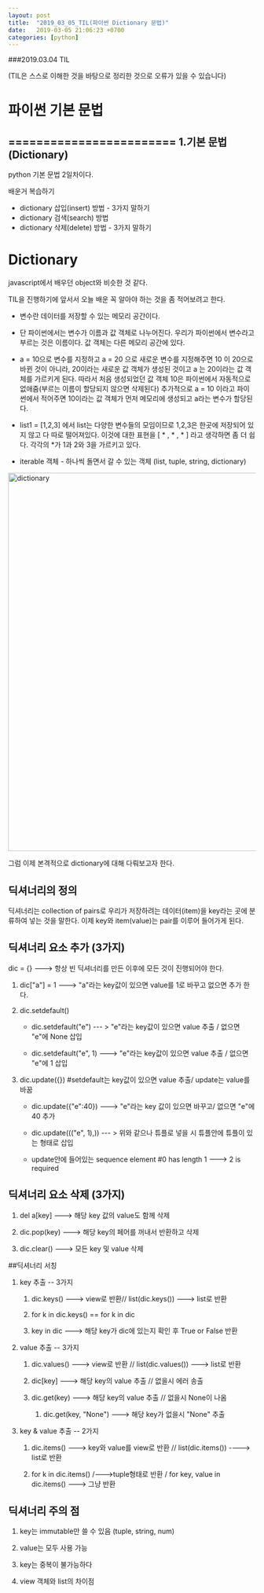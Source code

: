 ```yaml
---
layout: post
title:  "2019_03_05_TIL(파이썬 Dictionary 문법)"
date:   2019-03-05 21:06:23 +0700
categories: [python]
---
```


###2019.03.04 TIL

(TIL은 스스로 이해한 것을 바탕으로 정리한 것으로 오류가 있을 수 있습니다)

# 파이썬 기본 문법

========================
1.기본 문법(Dictionary)
-------------
python 기본 문법 2일차이다.

배운거 복습하기

* dictionary 삽입(insert) 방법 - 3가지 말하기
* dictionary 검색(search) 방법 
* dictionary 삭제(delete) 방법 - 3가지 말하기


# Dictionary

javascript에서 배우던 object와 비슷한 것 같다.

TIL을 진행하기에 앞서서 오늘 배운 꼭 알아야 하는 것을 좀 적어보려고 한다.


* 변수란 데이터를 저장할 수 있는 메모리 공간이다.

* 단 파이썬에서는 변수가 이름과 값 객체로 나누어진다. 우리가 파이썬에서 변수라고 부르는 것은 이름이다. 값 객체는 다른 메모리 공간에 있다.

* a = 10으로 변수를 지정하고 a = 20 으로 새로운 변수를 지정해주면 10 이 20으로 바뀐 것이 아니라, 20이라는 새로운 값 객체가 생성된 것이고 a 는 20이라는 값 객체를 가르키게 된다. 따라서 처음 생성되었던 값 객체 10은 파이썬에서 자동적으로 없애줌(부르는 이름이 할당되지 않으면 삭제된다) 추가적으로 a = 10 이라고 파이썬에서 적어주면 10이라는 값 객체가 먼저 메모리에 생성되고 a라는 변수가 할당된다.
* list1 = [1,2,3] 에서 list는 다양한 변수들의 모임이므로 1,2,3은 한곳에 저장되어 있지 않고 다 따로 떨어져있다. 이것에 대한 표현을 [ * , * , * ] 라고 생각하면 좀 더 쉽다. 각각의 *가 1과 2와 3을 가르키고 있다.
* iterable 객체 - 하나씩 돌면서 갈 수 있는 객체 (list, tuple, string, dictionary)


<img width="770" alt="dictionary" src="https://user-images.githubusercontent.com/46436843/55286191-f2028600-53d2-11e9-9ea7-6e76b130717b.png">


그럼 이제 본격적으로 dictionary에 대해 다뤄보고자 한다.



## 딕셔너리의 정의

딕셔너리는 collection of pairs로 우리가 저장하려는 데이터(item)을 key라는 곳에 분류하여 넣는 것을 말한다. 이제 key와 item(value)는 pair를 이루어 들어가게 된다. 



## 딕셔너리 요소 추가 (3가지)

dic = {} ---> 항상 빈 딕셔너리를 만든 이후에 모든 것이 진행되어야 한다.

1. dic["a"] = 1 ---> "a"라는 key값이 있으면 value를 1로 바꾸고 없으면 추가 한다.

2. dic.setdefault()

    - dic.setdefault("e") --- > "e"라는 key값이 있으면 value 추출 / 없으면 "e"에 None 삽입

    - dic.setdefault("e", 1) ---> "e"라는 key값이 있으면 value 추출 / 없으면 "e"에 1 삽입

3. dic.update({})             #setdefault는 key값이 있으면 value 추출/ update는 value를 바꿈

    - dic.update({"e":40}) ---> "e"라는 key 값이 있으면 바꾸고/ 없으면 "e"에 40 추가

    - dic.update((("e", 1),)) --- > 위와 같으나 튜플로 넣을 시 튜플안에 튜플이 있는 형태로 삽입

    - update안에 들어있는 sequence element #0 has length 1 ---> 2 is required



## 딕셔너리 요소 삭제 (3가지)

1. del a[key] ---> 해당 key 값의 value도 함께 삭제

2. dic.pop(key) ---> 해당 key의 페어를 꺼내서 반환하고 삭제

3. dic.clear() ---> 모든 key 및 value 삭제


##딕셔너리 서칭

1. key 추출 -- 3가지

    1. dic.keys() ---> view로 반환// list(dic.keys()) ---> list로 반환

    2. for k in dic.keys() == for k in dic

    3. key in dic ---> 해당 key가 dic에 있는지 확인 후 True or False 반환

2. value 추출 -- 3가지

    1. dic.values() ---> view로 반환 // list(dic.values()) ---> list로 반환

    2. dic[key] ---> 해당 key의 value 추출 // 없을시 에러 송출

    3. dic.get(key) ---> 해당 key의 value 추출 // 없을시 None이 나옴

        1. dic.get(key, "None") ---> 해당 key가 없을시 "None" 추출

3. key & value 추출 -- 2가지

    1. dic.items() ---> key와 value를 view로 반환 // list(dic.items()) ----> list로 반환

    2. for k in dic.items() /--->tuple형태로 반환 / for key, value in dic.items()  ---> 그냥 반환



## 딕셔너리 주의 점 

1. key는 immutable만 쓸 수 있음 (tuple, string, num)

2. value는 모두 사용 가능

3. key는 중복이 불가능하다

4. view 객체와 list의 차이점 








